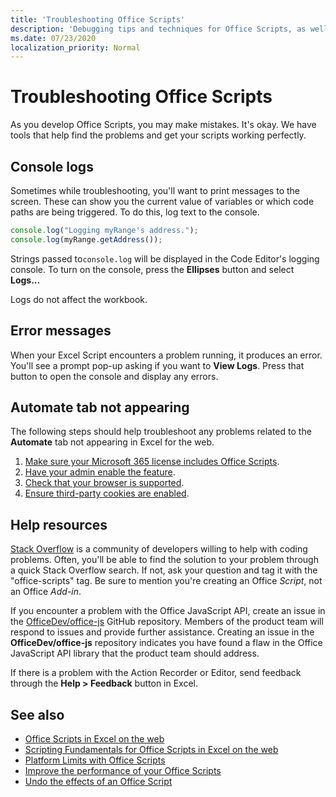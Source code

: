 ```yaml
---
title: 'Troubleshooting Office Scripts'
description: 'Debugging tips and techniques for Office Scripts, as well as help resources.'
ms.date: 07/23/2020
localization_priority: Normal
---
```


# Troubleshooting Office Scripts

As you develop Office Scripts, you may make mistakes. It's okay. We have tools that help find the problems and get your scripts working perfectly.

## Console logs

Sometimes while troubleshooting, you'll want to print messages to the screen. These can show you the current value of variables or which code paths are being triggered. To do this, log text to the console.

```TypeScript
console.log("Logging myRange's address.");
console.log(myRange.getAddress());
```

Strings passed to`console.log` will be displayed in the Code Editor's logging console. To turn on the console, press the **Ellipses** button and select **Logs...**

Logs do not affect the workbook.

## Error messages

When your Excel Script encounters a problem running, it produces an error. You'll see a prompt pop-up asking if you want to **View Logs**. Press that button to open the console and display any errors.

## Automate tab not appearing

The following steps should help troubleshoot any problems related to the **Automate** tab not appearing in Excel for the web.

1. [Make sure your Microsoft 365 license includes Office Scripts](../overview/excel.md#requirements).
1. [Have your admin enable the feature](/microsoft-365/admin/manage/manage-office-scripts-settings).
1. [Check that your browser is supported](platform-limits.md#browser-support).
1. [Ensure third-party cookies are enabled](platform-limits.md#third-party-cookies).

## Help resources

[Stack Overflow](https://stackoverflow.com/questions/tagged/office-scripts) is a community of developers willing to help with coding problems. Often, you'll be able to find the solution to your problem through a quick Stack Overflow search. If not, ask your question and tag it with the "office-scripts" tag. Be sure to mention you're creating an Office *Script*, not an Office *Add-in*.

If you encounter a problem with the Office JavaScript API, create an issue in the [OfficeDev/office-js](https://github.com/OfficeDev/office-js) GitHub repository. Members of the product team will respond to issues and provide further assistance. Creating an issue in the **OfficeDev/office-js** repository indicates you have found a flaw in the Office JavaScript API library that the product team should address.

If there is a problem with the Action Recorder or Editor, send feedback through the **Help > Feedback** button in Excel.

## See also

- [Office Scripts in Excel on the web](../overview/excel.md)
- [Scripting Fundamentals for Office Scripts in Excel on the web](../develop/scripting-fundamentals.md)
- [Platform Limits with Office Scripts](platform-limits.md)
- [Improve the performance of your Office Scripts](../develop/web-client-performance.md)
- [Undo the effects of an Office Script](undo.md)
